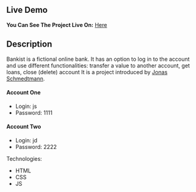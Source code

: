 ## Live Demo

**You Can See The Project Live On:** [Here](https://calm-licorice-a40333.netlify.app/)

## Description

Bankist is a fictional online bank.
It has an option to log in to the account and use different functionalities: transfer a value to another account, get loans, close (delete) account
It is a project introduced by <a href="https://github.com/jonasschmedtmann">Jonas Schmedtmann</a>.

#### Account One

- Login: js
- Password: 1111

#### Account Two

- Login: jd
- Password: 2222

Technologies:

- HTML
- CSS
- JS
